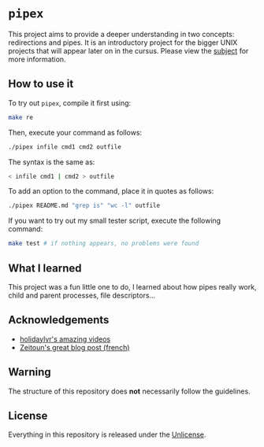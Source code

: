 # ```pipex```
This project aims to provide a deeper understanding in two concepts: redirections and pipes. It is an introductory project for the bigger UNIX projects that will appear later on in the cursus. Please view the [subject](https://github.com/maxdesalle/42/blob/main/pipex/en.subject.pdf) for more information.

## How to use it

To try out ```pipex```, compile it first using:
```bash
make re
```

Then, execute your command as follows:
```bash
./pipex infile cmd1 cmd2 outfile
```

The syntax is the same as:
```bash
< infile cmd1 | cmd2 > outfile
```

To add an option to the command, place it in quotes as follows:

```bash
./pipex README.md "grep is" "wc -l" outfile
```

If you want to try out my small tester script, execute the following command:
```bash
make test # if nothing appears, no problems were found
```

## What I learned

This project was a fun little one to do, I learned about how pipes really work, child and parent processes, file descriptors...

## Acknowledgements

- [holidaylvr's amazing videos](https://www.youtube.com/user/holidaylvr/videos)
- [Zeitoun's great blog post (french)](http://www.zeitoun.net/articles/communication-par-tuyau/start)

## Warning
The structure of this repository does **not** necessarily follow the guidelines.

## License
Everything in this repository is released under the [Unlicense](https://github.com/maxdesalle/42/blob/main/LICENSE).
